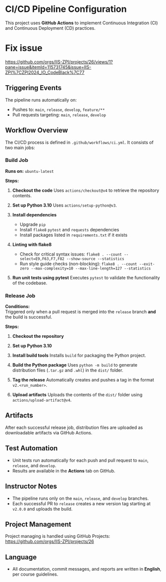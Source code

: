 # CI/CD Pipeline Configuration

This project uses **GitHub Actions** to implement Continuous Integration (CI) and Continuous Deployment (CD) practices.

# Fix issue 
https://github.com/orgs/IIS-ZPI/projects/26/views/1?pane=issue&itemId=115731745&issue=IIS-ZPI%7CZPI2024_IO_CodeBlack%7C77



##  Triggering Events

The pipeline runs automatically on:

- Pushes to: `main`, `release`, `develop`, `feature/**`
- Pull requests targeting: `main`, `release`, `develop`

##  Workflow Overview

The CI/CD process is defined in `.github/workflows/ci.yml`. It consists of two main jobs:

###  Build Job

**Runs on:** `ubuntu-latest`

**Steps:**

1. **Checkout the code**
   Uses `actions/checkout@v4` to retrieve the repository contents.

2. **Set up Python 3.10**
   Uses `actions/setup-python@v3`.

3. **Install dependencies**
   - Upgrade `pip`
   - Install `flake8` `pytest` and `requests` dependencies
   - Install packages listed in `requirements.txt` if it exists

4. **Linting with flake8**
   - Check for critical syntax issues: `flake8 . --count --select=E9,F63,F7,F82 --show-source --statistics`
   - Run style guide checks (non-blocking): `flake8 . --count --exit-zero --max-complexity=10 --max-line-length=127 --statistics`

5. **Run unit tests using pytest**
   Executes `pytest` to validate the functionality of the codebase.

###  Release Job

**Conditions:**  
Triggered only when a pull request is merged into the `release` branch **and** the build is successful.

**Steps:**

1. **Checkout the repository**

2. **Set up Python 3.10**

3. **Install build tools**
   Installs `build` for packaging the Python project.

4. **Build the Python package**
   Uses `python -m build` to generate distribution files (`.tar.gz` and `.whl`) in the `dist/` folder.

5. **Tag the release**
   Automatically creates and pushes a tag in the format `v2.<run_number>`.

6. **Upload artifacts**
   Uploads the contents of the `dist/` folder using `actions/upload-artifact@v4`.

##  Artifacts

After each successful release job, distribution files are uploaded as downloadable artifacts via GitHub Actions.

##  Test Automation

- Unit tests run automatically for each push and pull request to `main`, `release`, and `develop`.
- Results are available in the **Actions** tab on GitHub.

##  Instructor Notes

- The pipeline runs only on the `main`, `release`, and `develop` branches.
- Each successful PR to `release` creates a new version tag starting at `v2.0.0` and uploads the build.

##  Project Management

Project managing is handled using GitHub Projects: https://github.com/orgs/IIS-ZPI/projects/26

##  Language

- All documentation, commit messages, and reports are written in **English**, per course guidelines.
